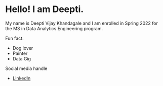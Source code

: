 # Hello! I am Deepti.
My name is Deepti Vijay Khandagale and I am enrolled in Spring 2022 for the MS in Data Analytics Engineering program.

Fun fact:
- Dog lover
- Painter
- Data Gig


Social media handle

- [LinkedIn](https://www.linkedin.com/in/deepti-vijay-khandagale-47095912b/)
